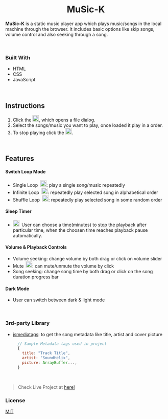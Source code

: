 
<h1 align="center">MuSic-K</h1>

<b>MuSic-K</b> is a static music player app which plays music/songs in the local machine through the browser. It includes basic options like skip songs, volume control and also seeking through a song.

<br>

### Built With

* HTML
* CSS
* JavaScript

<br>

## Instructions

1. Click the <img src="https://drive.google.com/uc?export=view&id=1G2i73vkkWG7mGx81xdGsOlKZGkzaRkKq" alt="Play icon" width="20" height="20">, which opens a file dialog.
2. Select the songs/music you want to play, once loaded it play in a order.
3. To stop playing click the <img src="https://drive.google.com/uc?export=view&id=1BJz0aEDWZDblMi9xKfdzXUIE5CN014Z0" alt="Pause icon" width="20" height="20">.

<br>

## Features

#### Switch Loop Mode

- Single Loop&ensp;<img src="https://drive.google.com/uc?export=view&id=16igg8Uek-o4QyRmhg8s2vjKXgvulsGhZ" alt="single loop" width="20" height="20">: play a single song/music repeatedly
- Infinite Loop&ensp;<img src="https://drive.google.com/uc?export=view&id=1zpbQZXE_WI_XyHBV0ZTyZi-Fs8uQbL18" alt="infinite loop" width="20" height="20">: repeatedly play selected song in alphabetical order
- Shuffle Loop&ensp;<img src="https://drive.google.com/uc?export=view&id=12HPo7K3dmQhA9rgXunoMU7IcP21QsuJf" alt="shuffle loop" width="20" height="20">: repeatedly play selected song in some random order

#### Sleep Timer

- <img src="https://drive.google.com/uc?export=view&id=1a7fEz60-Zux8acFhR7Giu7Z8dzvtYw3Q" alt="sleep timer" width="20" height="20">&ensp;User can choose a time(minutes) to stop the playback after particular time, when the choosen time reaches playback pause automatically.

#### Volume & Playback Controls

- Volume seeking: change volume by both drag or click on volume slider
- Mute&ensp;<img src="https://drive.google.com/uc?export=view&id=1bsAfDtNBdIv4kCGIe1BBDh8mQRX31btf" alt="mute" width="20" height="20">: can mute/unmute the volume by click
- Song seeking: change song time by both drag or click on the song duration progress bar

#### Dark Mode

- User can switch between dark & light mode

<br>

### 3rd-party Library

- [jsmediatags](https://github.com/aadsm/jsmediatags): to get the song metadata like title, artist and cover picture

  ```js
    // Sample Metadata tags used in project
    {
      title: "Track Title",
      artist: "SoundHelix",
      picture: ArrayBuffer...,
    }
  ```

<br>

> Check Live Project at [here!](https://music-k-by-kumara.web.app)

### License
[MIT](https://choosealicense.com/licenses/mit/)
